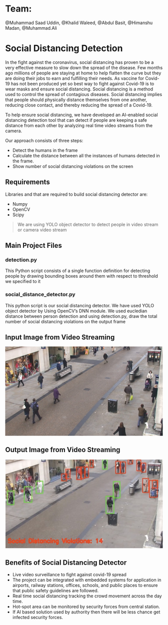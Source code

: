 # Team:
@Muhammad Saad Uddin, @Khalid Waleed, @Abdul Basit, @Himanshu Madan, @Muhammad.Ali

# Social Distancing Detection
In the fight against the coronavirus, social distancing has proven to be a very effective measure to slow down the spread of the disease. Few months ago millions of people are staying at home to help flatten the curve but they are doing their jobs to earn and fulfilling their needs. As vaccine for Covid-19 has not been produced yet so best way to fight against Covid-19 is to wear masks and ensure social distancing.
Social distancing is a method used to control the spread of contagious diseases. Social distancing implies that people should physically distance themselves from one another, reducing close contact, and thereby reducing the spread of a Covid-19.

To help ensure social distancing, we have developed an AI-enabled social distancing detection tool that can detect if people are keeping a safe distance from each other by analyzing real time video streams from the camera.

Our approach consists of three steps:
* Detect the humans in the frame
* Calculate the distance between all the instances of humans detected in the frame.
* Show number of social distancing violations on the screen

## Requirements
Libraries and that are required to build social distancing detector are:
* Numpy
* OpenCV
* Scipy

> We are using YOLO object detector to detect people in video stream or camera video stream

## Main Project Files
### detection.py
This Python script consists of a single function definition for detecting people by drawing bounding boxes around them with respect to threshold we specified to it

### social_distance_detector.py
This python script is our social distancing detector. We have used YOLO object detector by Using OpenCV’s DNN module. We used eucledian distance between person detection and using detection.py, draw the total number of social distancing violations on the output frame

## Input Image from Video Streaming
![Input Stream Image](https://github.com/khalidw/social_distancing/blob/master/input.jpg)

## Output Image from Video Streaming
![Output Stream Image](https://github.com/khalidw/social_distancing/blob/master/output.jpg)

## Benefits of Social Distancing Detector
* Live video surveillance to fight against covid-19 spread
* The project can be integrated with embedded systems for application in airports, railway stations, offices, schools, and public places to ensure that public safety guidelines are followed.
* Real time social distancing tracking the crowd movement across the day time.
* Hot-spot area can be monitored by security forces from central station.
* If AI based solution used by authority then there will be less chance get infected security forces.
